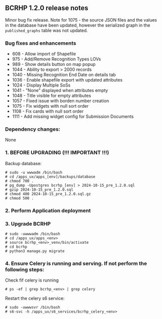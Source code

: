 BCRHP 1.2.0 release notes
------------------------
Minor bug fix release.
Note for 1075 - the source JSON files and the values in the database have been updated, however
the serialized graph in the `published_graphs` table was not updated.

### Bug fixes and enhancements
- 608  - Allow import of Shapefile
- 975  - Add/Remove Recognition Types LOVs
- 989  - Show details button on map popup
- 1044 - Ability to export > 2000 records
- 1040 - Missing Recognition End Date on details tab
- 1036 - Enable shapefile export with updated attributes
- 1024 - Display Multiple SoSs
- 1041 - "None" displayed when attributes empty
- 1048 - Title visible for empty attributes
- 1057 - Fixed issue with borden number creation
- 1075 - Fix widgets with null sort order
- 1108 - Fix cards with null sort order
- 1111 - Add missing widget config for Submission Documents

### Dependency changes:
None

### 1. BEFORE UPGRADING (!!! IMPORTANT !!!)

Backup database:
```shell
# sudo -u wwwadm /bin/bash
# cd /apps_ux/apps_[env]/backups/database
# chmod 700 .
# pg_dump -Upostgres bcrhp_[env] > 2024-10-15_pre_1.2.0.sql
# gzip 2024-10-15_pre_1.2.0.sql
# chmod 400 2024-10-15_pre_1.2.0.sql.gz
# chmod 500 .
```

### 2. Perform Application deployment

### 3. Upgrade BCRHP
```shell
# sudo -uwwwadm /bin/bash
# cd /apps_ux/apps_<env>
# source bcrhp_<env>_venv/bin/activate
# cd bcrhp
# python3 manage.py migrate
```

### 4. Ensure Celery is running and serving. If not perform the following steps:
Check fif celery is running
```shell
# ps -ef | grep bcrhp_<env> | grep celery
```
Restart the celery s6 service:
```shell
# sudo -uwwwsvr /bin/bash
# s6-svc -h /apps_ux/s6_services/bcrhp_celery_<env>
```